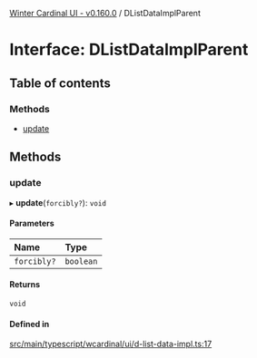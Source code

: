 [Winter Cardinal UI - v0.160.0](../index.md) / DListDataImplParent

# Interface: DListDataImplParent

## Table of contents

### Methods

- [update](DListDataImplParent.md#update)

## Methods

### update

▸ **update**(`forcibly?`): `void`

#### Parameters

| Name | Type |
| :------ | :------ |
| `forcibly?` | `boolean` |

#### Returns

`void`

#### Defined in

[src/main/typescript/wcardinal/ui/d-list-data-impl.ts:17](https://github.com/winter-cardinal/winter-cardinal-ui/blob/v0.160.0/src/main/typescript/wcardinal/ui/d-list-data-impl.ts#L17)

